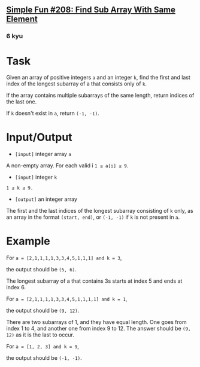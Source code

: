 <h2><a href=https://www.codewars.com/kata/58feb7ac627d2fdadf000111/train/python target="_blank">Simple Fun #208: Find Sub Array With Same Element</a></h2><h3>6 kyu</h3><h1 id="task">Task</h1><p> Given an array of positive integers <code>a</code> and an integer <code>k</code>, find the first and last index of the longest subarray of a that consists only of <code>k</code>. </p><p> If the array contains multiple subarrays of the same length, return indices of the last one. </p><p> If <code>k</code> doesn't exist in <code>a</code>, return <code>(-1, -1)</code>.</p><h1 id="inputoutput">Input/Output</h1><ul><li><code>[input]</code> integer array <code>a</code></li></ul><p>  A non-empty array. For each valid i <code>1 ≤ a[i] ≤ 9</code>.</p><ul><li><code>[input]</code> integer <code>k</code></li></ul><p>  <code>1 ≤ k ≤ 9.</code></p><ul><li><code>[output]</code> an integer array</li></ul><p>  The first and the last indices of the longest subarray consisting of <code>k</code> only, as an array in the format <code>(start, end)</code>, or <code>(-1, -1)</code> if <code>k</code> is not present in <code>a</code>.</p><h1 id="example">Example</h1><p>  For <code>a = [2,1,1,1,1,3,3,4,5,1,1,1] and k = 3</code>,</p><p>  the output should be <code>(5, 6)</code>.</p><p>  The longest subarray of a that contains 3s starts at index 5 and ends at index 6.</p><p>  For <code>a = [2,1,1,1,1,3,3,4,5,1,1,1,1] and k = 1</code>,</p><p>  the output should be <code>(9, 12)</code>.</p><p>  There are two subarrays of 1, and they have equal length. One goes from index 1 to 4, and another one from index 9 to 12. The answer should be <code>(9, 12)</code> as it is the last to occur.</p><p>  For <code>a = [1, 2, 3] and k = 9</code>,</p><p>  the output should be <code>(-1, -1)</code>.</p>